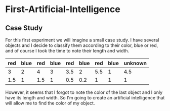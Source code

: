 # First-Artificial-Intelligence

## Case Study

For this first experiment we will imagine a small case study. 
I have several objects and I decide to classify them according to their color, blue or red, and of course I took the time to note their length and width.

| red | blue | red | blue | red | blue | red | blue | unknown | 
|-----|------|-----|------|-----|------|-----|------|---------|
| 3   | 2    | 4   | 3    | 3.5 | 2    | 5.5 | 1    | 4.5     |
| 1.5 | 1    | 1.5 | 1    | 0.5 | 0.2  | 1   | 1    | 1       |

However, it seems that I forgot to note the color of the last object and I only have its length and width.
So I'm going to create an artificial intelligence that will allow me to find the color of my object.


